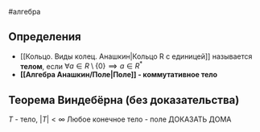 #алгебра 
## Определения
- [[Кольцо. Виды колец. Анашкин|Кольцо R с единицей]] называется **телом**, если $\forall a \in R \setminus \{ 0 \} \implies a \in R^{*}$
- **[[Алгебра Анашкин/Поле|Поле]] - коммутативное тело**

## Теорема Виндебёрна (без доказательства)
$T$ - тело, $|T| < \infty$
Любое конечное тело - поле
ДОКАЗАТЬ ДОМА